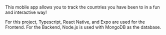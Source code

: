 This mobile app allows you to track the countries you have been to in a fun and interactive way!

For this project, Typescript, React Native, and Expo are used for the Frontend. For the Backend, Node.js is used with MongoDB as the database.
